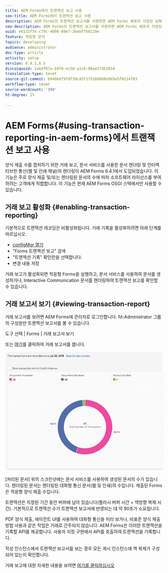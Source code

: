 ```yaml
---
title: AEM Forms에서 트랜잭션 보고 사용
seo-title: AEM Forms에서 트랜잭션 보고 사용
description: AEM Forms의 트랜잭션 보고서를 사용하면 AEM Forms 배포의 지정된 날짜 이후 발생한 모든 트랜잭션 수를 유지할 수 있습니다.
seo-description: AEM Forms의 트랜잭션 보고서를 사용하면 AEM Forms 배포의 지정된 날짜 이후 발생한 모든 트랜잭션 수를 유지할 수 있습니다.
uuid: e6133f7e-c79c-4006-89e7-3bebf7b8229e
feature: 적응형 양식
topics: developing
audience: administrator
doc-type: article
activity: setup
version: 6.4.1,6.5
discoiquuid: 1abdf07a-b9f0-4c58-a1c6-08ae57db2014
translation-type: tm+mt
source-git-commit: b040bdf97df39c45f175288608e965e5f0214703
workflow-type: tm+mt
source-wordcount: '399'
ht-degree: 1%

---
```



# AEM Forms{#using-transaction-reporting-in-aem-forms}에서 트랜잭션 보고 사용

양식 제출 수를 캡처하기 위한 거래 보고, 문서 서비스를 사용한 문서 렌더링 및 인터랙티브한 통신(웹 및 인쇄 채널)의 렌더링이 AEM Forms 6.4.1에서 도입되었습니다. 이 기능은 주로 양식 제출 및/또는 렌더링된 문서의 수에 따라 소프트웨어 라이선스를 부여하려는 고객에게 적합합니다. 이 기능은 현재 AEM Forms OSGI 스택에서만 사용할 수 있습니다.

## 거래 보고 활성화 {#enabling-transaction-reporting}

기본적으로 트랜잭션 레코딩은 비활성화됩니다. 거래 기록을 활성화하려면 아래 단계를 따르십시오.

* [configMgr 열기](http://localhost:4502/system/console/configMgr)
* &quot;Forms 트랜잭션 보고&quot; 검색
* &quot;트랜잭션 기록&quot; 확인란을 선택합니다.
* 변경 내용 저장

거래 보고가 활성화되면 적응형 Forms을 실행하고, 문서 서비스를 사용하여 문서를 생성하거나, Interactive Communication 문서를 렌더링하여 트랜잭션 보고를 확인할 수 있습니다.

## 거래 보고서 보기 {#viewing-transaction-report}

거래 보고서를 보려면 AEM Forms에 관리자로 로그인합니다. fd-Administrator 그룹의 구성원만 트랜잭션 보고서를 볼 수 있습니다.

도구 선택 | Forms | 거래 보고서 보기

또는 [여기](http://localhost:4502/mnt/overlay/fd/transaction/gui/content/report.html)를 클릭하여 거래 보고서를 봅니다.

![거래 보고](assets/transactionreporting.gif)

[처리된 문서] 위의 스크린샷에는 문서 서비스를 사용하여 생성된 문서의 수가 있습니다. 렌더링된 문서는 렌더링된 대화형 통신 문서(웹 및 인쇄)의 수입니다. 제출된 Forms은 적응형 양식 제출 수입니다.

트랜잭션은 지정된 기간 동안 버퍼에 남아 있습니다(플러시 버퍼 시간 + 역방향 복제 시간). 기본적으로 트랜잭션 수가 트랜잭션 보고서에 반영되는 데 약 90초가 소요됩니다.

PDF 양식 제출, 에이전트 UI를 사용하여 대화형 통신을 미리 보거나, 비표준 양식 제출 방법 사용과 같은 작업은 거래로 간주되지 않습니다. AEM Forms은 이러한 트랜잭션을 기록할 API를 제공합니다. 사용자 지정 구현에서 API를 호출하여 트랜잭션을 기록합니다.

작성 인스턴스에서 트랜잭션 보고서를 보는 경우 모든 게시 인스턴스에 역 복제가 구성되어 있는지 확인합니다.

거래 보고에 대한 자세한 내용을 보려면 [여기를 클릭하십시오](https://helpx.adobe.com/experience-manager/6-4/forms/using/transaction-reports-overview.html)

